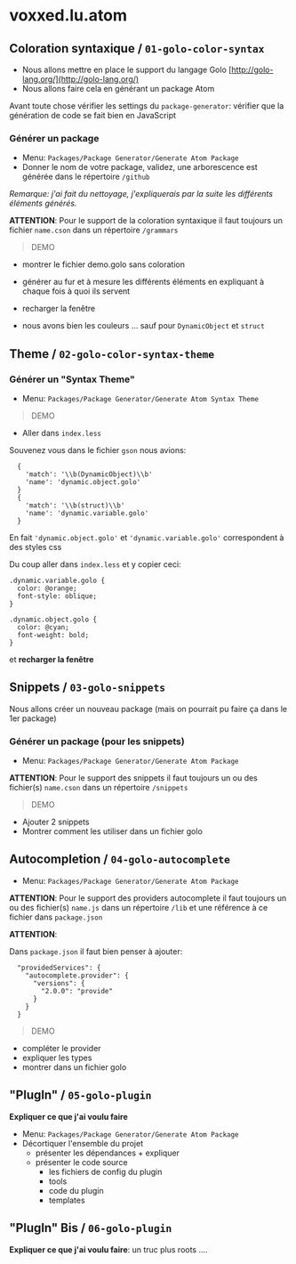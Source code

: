 # voxxed.lu.atom

## Coloration syntaxique / `01-golo-color-syntax`

- Nous allons mettre en place le support du langage Golo [http://golo-lang.org/](http://golo-lang.org/)
- Nous allons faire cela en générant un package Atom

Avant toute chose vérifier les settings du `package-generator`: vérifier que la génération de code se fait bien en JavaScript

### Générer un package

- Menu: `Packages/Package Generator/Generate Atom Package`
- Donner le nom de votre package, validez, une arborescence est générée dans le répertoire `/github`

*Remarque: j'ai fait du nettoyage, j'expliquerais par la suite les différents éléments générés.*

**ATTENTION**: Pour le support de la coloration syntaxique il faut toujours un fichier `name.cson` dans un répertoire `/grammars`

> DEMO

- montrer le fichier demo.golo sans coloration
- générer au fur et à mesure les différents éléments en expliquant à chaque fois à quoi ils servent
- recharger la fenêtre

- nous avons bien les couleurs ... sauf pour `DynamicObject` et `struct`

## Theme / `02-golo-color-syntax-theme`

### Générer un "Syntax Theme"

- Menu: `Packages/Package Generator/Generate Atom Syntax Theme`

> DEMO

- Aller dans `index.less`

Souvenez vous dans le fichier `gson` nous avions:

	  {
	    'match': '\\b(DynamicObject)\\b'
	    'name': 'dynamic.object.golo'
	  }
	  {
	    'match': '\\b(struct)\\b'
	    'name': 'dynamic.variable.golo'
	  }

En fait `'dynamic.object.golo'` et `'dynamic.variable.golo'` correspondent à des styles css

Du coup aller dans `index.less` et y copier ceci:

	.dynamic.variable.golo {
	  color: @orange;
	  font-style: oblique;
	}

	.dynamic.object.golo {
	  color: @cyan;
	  font-weight: bold;
	}

et **recharger la fenêtre**

## Snippets / `03-golo-snippets`

Nous allons créer un nouveau package (mais on pourrait pu faire ça dans le 1er package)

### Générer un package (pour les snippets)

- Menu: `Packages/Package Generator/Generate Atom Package`

**ATTENTION**: Pour le support des snippets il faut toujours un ou des fichier(s) `name.cson` dans un répertoire `/snippets`

> DEMO

- Ajouter 2 snippets
- Montrer comment les utiliser dans un fichier golo

## Autocompletion / `04-golo-autocomplete` 

- Menu: `Packages/Package Generator/Generate Atom Package`

**ATTENTION**: Pour le support des providers autocomplete il faut toujours un ou des fichier(s) `name.js` dans un répertoire `/lib` et une référence à ce fichier dans `package.json`

**ATTENTION**:

Dans `package.json` il faut bien penser à ajouter:


	  "providedServices": {
	    "autocomplete.provider": {
	      "versions": {
	        "2.0.0": "provide"
	      }
	    }
	  }

> DEMO

- compléter le provider
- expliquer les types
- montrer dans un fichier golo

## "PlugIn" / `05-golo-plugin` 

**Expliquer ce que j'ai voulu faire**


- Menu: `Packages/Package Generator/Generate Atom Package`
- Décortiquer l'ensemble du projet
  - présenter les dépendances + expliquer
  - présenter le code source
  	- les fichiers de config du plugin
  	- tools
  	- code du plugin
  	- templates


## "PlugIn" Bis / `06-golo-plugin` 

**Expliquer ce que j'ai voulu faire**: un truc plus roots ....














